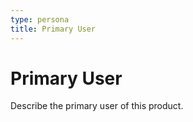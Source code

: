```yaml
---
type: persona
title: Primary User
---
```


# Primary User

Describe the primary user of this product.  
